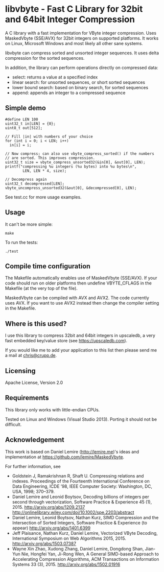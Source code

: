 libvbyte - Fast C Library for 32bit and 64bit Integer Compression
======================

A C library with a fast implementation for VByte integer compression.
Uses MaskedVbyte (SSE/AVX) for 32bit integers on supported platforms. It works
on Linux, Microsoft Windows and most likely all other sane systems.

libvbyte can compress sorted and unsorted integer sequences. It uses delta
compression for the sorted sequences.

In addition, the library can perform operations directly on compressed data:

   * select: returns a value at a specified index
   * linear search: for unsorted sequences, or short sorted sequences
   * lower bound search: based on binary search, for sorted sequences
   * append: appends an integer to a compressed sequence

Simple demo
------------------------

    #define LEN 100
    uint32_t in[LEN] = {0};
    uint8_t out[512];

    // Fill |in| with numbers of your choice
    for (int i = 0; i < LEN; i++)
      in[i] = i;

    // Now compress; can also use vbyte_compress_sorted() if the numbers
    // are sorted. This improves compression.
    uint32_t size = vbyte_compress_unsorted32(&in[0], &out[0], LEN);
    printf("compressing %u integers (%u bytes) into %u bytes\n",
            LEN, LEN * 4, size);
 
    // Decompress again
    uint32_t decompressed[LEN];
    vbyte_uncompress_unsorted32(&out[0], &decompressed[0], LEN);

See test.cc for more usage examples.

Usage
------------------------

It can't be more simple:

    make

To run the tests:

    ./test

Compile time configuration
----------------------

The Makefile automatically enables use of MaskedVbyte (SSE/AVX). If your
code should run on older platforms then undefine VBYTE_CFLAGS in the
Makefile (at the very top of the file).

MaskedVbyte can be compiled with AVX and AVX2. The code currently uses AVX.
If you want to use AVX2 instead then change the compiler setting in
the Makefile.

Where is this used?
----------------------

I use this library to compress 32bit and 64bit integers in upscaledb, a very
fast embedded key/value store (see https://upscaledb.com). 

If you would like me to add your application to this list then please send
me a mail at chris@crupp.de.

Licensing
------------------------

Apache License, Version 2.0

Requirements
------------------------

This library only works with little-endian CPUs.

Tested on Linux and Windows (Visual Studio 2013). Porting it should not
be difficult.

Acknowledgement
------------------------

This work is based on Daniel Lemire (http://lemire.me)'s ideas and
implementation at https://github.com/lemire/MaskedVbyte.

For further information, see
* Goldstein J, Ramakrishnan R, Shaft U. Compressing relations and indexes. Proceedings of the Fourteenth International Conference on Data Engineering, ICDE ’98, IEEE Computer Society: Washington, DC, USA, 1998; 370–379.
* Daniel Lemire and Leonid Boytsov, Decoding billions of integers per second through vectorization, Software Practice & Experience 45 (1), 2015.  http://arxiv.org/abs/1209.2137 http://onlinelibrary.wiley.com/doi/10.1002/spe.2203/abstract
* Daniel Lemire, Leonid Boytsov, Nathan Kurz, SIMD Compression and the Intersection of Sorted Integers, Software Practice & Experience (to appear) http://arxiv.org/abs/1401.6399
* Jeff Plaisance, Nathan Kurz, Daniel Lemire, Vectorized VByte Decoding, International Symposium on Web Algorithms 2015, 2015. http://arxiv.org/abs/1503.07387
* Wayne Xin Zhao, Xudong Zhang, Daniel Lemire, Dongdong Shan, Jian-Yun Nie, Hongfei Yan, Ji-Rong Wen, A General SIMD-based Approach to Accelerating Compression Algorithms, ACM Transactions on Information Systems 33 (3), 2015. http://arxiv.org/abs/1502.01916


